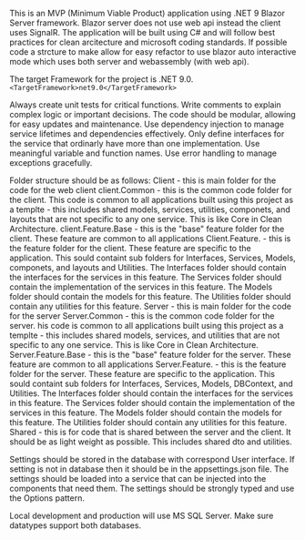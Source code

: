 
This is an MVP (Minimum Viable Product) application using .NET 9 Blazor Server framework. Blazor server does not use web api instead the client uses SignalR. The application will be built using C# and will follow best practices for clean arcitecture and microsoft coding standards. If possible code a strcture to make allow for easy refactor to use blazor auto interactive mode which uses both server and webassembly (with web api).

The target Framework for the project is .NET 9.0. ```<TargetFramework>net9.0</TargetFramework>```

Always create unit tests for critical functions. Write comments to explain complex logic or important decisions. The code should be modular, allowing for easy updates and maintenance. Use dependency injection to manage service lifetimes and dependencies effectively. Only define interfaces for the service that ordinarly have more than one implementation. Use meaningful variable and function names. Use error handling to manage exceptions gracefully.

Folder structure should be as follows:
Client - this is main folder for the code for the web client
client.Common - this is the common code folder for the client. This code is common to all applications built using this project as a templte - this includes shared models, services, utilities, componets, and layouts that are not specific to any one service. This is like Core in Clean Architecture.
client.Feature.Base - this is the "base" feature folder for the client. These feature are common to all applications
Client.Feature.<FeatureName> - this is the feature folder for the client. These feature are specific to the application. This sould containt sub folders for Interfaces, Services, Models, componets, and layouts and Utilities. The Interfaces folder should contain the interfaces for the services in this feature. The Services folder should contain the implementation of the services in this feature. The Models folder should contain the models for this feature. The Utilities folder should contain any utilities for this feature.
Server - this is main folder for the code for the server
Server.Common - this is the common code folder for the server. his code is common to all applications built using this project as a templte - this includes shared models, services, and utilities that are not specific to any one service. This is like Core in Clean Architecture.
Server.Feature.Base - this is the "base" feature folder for the server. These feature are common to all applications
Server.Feature.<FeatureName> - this is the feature folder for the server. These feature are specific to the application. This sould containt sub folders for Interfaces, Services, Models, DBContext, and Utilities. The Interfaces folder should contain the interfaces for the services in this feature. The Services folder should contain the implementation of the services in this feature. The Models folder should contain the models for this feature. The Utilities folder should contain any utilities for this feature.
Shared - this is for code that is shared between the server and the client. It should be as light weight as possible. This includes shared dto and utilities. 

Settings should be stored in the database with correspond User interface. If setting is not in database then it should be in the appsettings.json file. The settings should be loaded into a service that can be injected into the components that need them. The settings should be strongly typed and use the Options pattern.

Local development and production will use MS SQL Server. Make sure datatypes support both databases.




